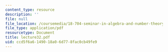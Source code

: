 ```yaml
---
content_type: resource
description: ''
file: null
file_location: /coursemedia/18-704-seminar-in-algebra-and-number-theory-rational-points-on-elliptic-curves-fall-2004/ccd5f6a6149018a06d778fac0cb49fe9_lecture32.pdf
file_type: application/pdf
resourcetype: Document
title: lecture32.pdf
uid: ccd5f6a6-1490-18a0-6d77-8fac0cb49fe9
---
```

